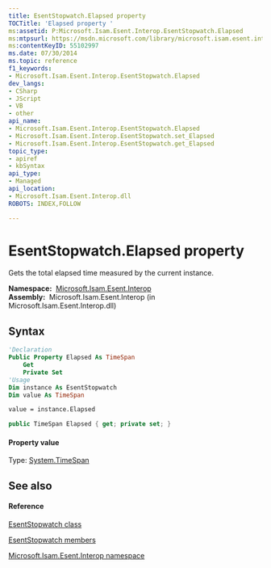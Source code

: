 ```yaml
---
title: EsentStopwatch.Elapsed property 
TOCTitle: 'Elapsed property '
ms:assetid: P:Microsoft.Isam.Esent.Interop.EsentStopwatch.Elapsed
ms:mtpsurl: https://msdn.microsoft.com/library/microsoft.isam.esent.interop.esentstopwatch.elapsed(v=EXCHG.10)
ms:contentKeyID: 55102997
ms.date: 07/30/2014
ms.topic: reference
f1_keywords:
- Microsoft.Isam.Esent.Interop.EsentStopwatch.Elapsed
dev_langs:
- CSharp
- JScript
- VB
- other
api_name: 
- Microsoft.Isam.Esent.Interop.EsentStopwatch.Elapsed
- Microsoft.Isam.Esent.Interop.EsentStopwatch.set_Elapsed
- Microsoft.Isam.Esent.Interop.EsentStopwatch.get_Elapsed
topic_type: 
- apiref
- kbSyntax
api_type: 
- Managed
api_location: 
- Microsoft.Isam.Esent.Interop.dll
ROBOTS: INDEX,FOLLOW

---
```


# EsentStopwatch.Elapsed property

Gets the total elapsed time measured by the current instance.

**Namespace:**  [Microsoft.Isam.Esent.Interop](hh596136\(v=exchg.10\).md)  
**Assembly:**  Microsoft.Isam.Esent.Interop (in Microsoft.Isam.Esent.Interop.dll)

## Syntax

``` vb
'Declaration
Public Property Elapsed As TimeSpan
    Get
    Private Set
'Usage
Dim instance As EsentStopwatch
Dim value As TimeSpan

value = instance.Elapsed
```

``` csharp
public TimeSpan Elapsed { get; private set; }
```

#### Property value

Type: [System.TimeSpan](/dotnet/api/system.timespan)  

## See also

#### Reference

[EsentStopwatch class](dn334867\(v=exchg.10\).md)

[EsentStopwatch members](dn334924\(v=exchg.10\).md)

[Microsoft.Isam.Esent.Interop namespace](hh596136\(v=exchg.10\).md)